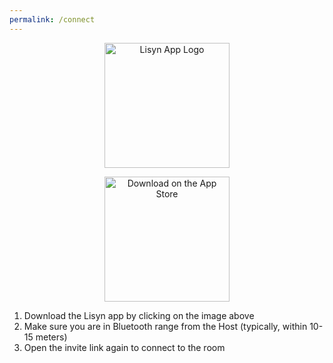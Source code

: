 ```yaml
---
permalink: /connect
---
```


<p align="center">
  <a href="https://apps.apple.com/app/lisyn-collaborative-playlist/id6446289473">
    <img width="200" src="https://lisyn.app/assets/LisynLogo.png" alt="Lisyn App Logo">
  </a>
</p>
<p></p>
<p align="center">
  <a href="https://apps.apple.com/app/lisyn-collaborative-playlist/id6446289473">
    <img width="200" src="https://lisyn.app/assets/DownloadOnTheAppStore.png" alt="Download on the App Store">
  </a>
</p>

1. Download the Lisyn app by clicking on the image above
2. Make sure you are in Bluetooth range from the Host (typically, within 10-15 meters)
3. Open the invite link again to connect to the room
